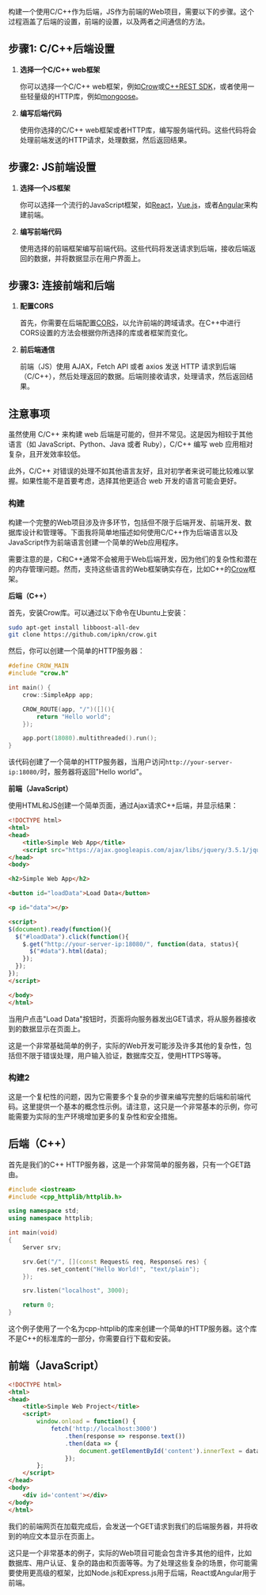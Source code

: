 构建一个使用C/C++作为后端，JS作为前端的Web项目，需要以下的步骤。这个过程涵盖了后端的设置，前端的设置，以及两者之间通信的方法。


## 步骤1: C/C++后端设置

1. **选择一个C/C++ web框架** 

   你可以选择一个C/C++ web框架，例如[Crow](https://github.com/ipkn/crow)或[C++REST SDK](https://github.com/microsoft/cpprestsdk)，或者使用一些轻量级的HTTP库，例如[mongoose](https://github.com/cesanta/mongoose)。 

2. **编写后端代码**

   使用你选择的C/C++ web框架或者HTTP库，编写服务端代码。这些代码将会处理前端发送的HTTP请求，处理数据，然后返回结果。

## 步骤2: JS前端设置

1. **选择一个JS框架**

   你可以选择一个流行的JavaScript框架，如[React](https://reactjs.org/)，[Vue.js](https://vuejs.org/)，或者[Angular](https://angular.io/)来构建前端。

2. **编写前端代码**

   使用选择的前端框架编写前端代码。这些代码将发送请求到后端，接收后端返回的数据，并将数据显示在用户界面上。

## 步骤3: 连接前端和后端

1. **配置CORS**

   首先，你需要在后端配置[CORS](https://developer.mozilla.org/zh-CN/docs/Web/HTTP/CORS)，以允许前端的跨域请求。在C++中进行CORS设置的方法会根据你所选择的库或者框架而变化。

2. **前后端通信**

   前端（JS）使用 AJAX，Fetch API 或者 axios 发送 HTTP 请求到后端（C/C++），然后处理返回的数据。后端则接收请求，处理请求，然后返回结果。

## 注意事项

虽然使用 C/C++ 来构建 web 后端是可能的，但并不常见。这是因为相较于其他语言（如 JavaScript、Python、Java 或者 Ruby），C/C++ 编写 web 应用相对复杂，且开发效率较低。

此外，C/C++ 对错误的处理不如其他语言友好，且对初学者来说可能比较难以掌握。如果性能不是首要考虑，选择其他更适合 web 开发的语言可能会更好。

### 构建

构建一个完整的Web项目涉及许多环节，包括但不限于后端开发、前端开发、数据库设计和管理等。下面我将简单地描述如何使用C/C++作为后端语言以及JavaScript作为前端语言创建一个简单的Web应用程序。

需要注意的是，C和C++通常不会被用于Web后端开发，因为他们的复杂性和潜在的内存管理问题。然而，支持这些语言的Web框架确实存在，比如C++的[Crow](https://github.com/ipkn/crow)框架。

**后端（C++）**

首先，安装Crow库。可以通过以下命令在Ubuntu上安装：

```bash
sudo apt-get install libboost-all-dev
git clone https://github.com/ipkn/crow.git
```

然后，你可以创建一个简单的HTTP服务器：

```c++
#define CROW_MAIN
#include "crow.h"

int main() {
    crow::SimpleApp app;

    CROW_ROUTE(app, "/")([](){
        return "Hello world";
    });

    app.port(18080).multithreaded().run();
}
```

该代码创建了一个简单的HTTP服务器，当用户访问`http://your-server-ip:18080/`时，服务器将返回"Hello world"。

**前端（JavaScript）**

使用HTML和JS创建一个简单页面，通过Ajax请求C++后端，并显示结果：

```html
<!DOCTYPE html>
<html>
<head>
    <title>Simple Web App</title>
    <script src="https://ajax.googleapis.com/ajax/libs/jquery/3.5.1/jquery.min.js"></script>
</head>
<body>

<h2>Simple Web App</h2>

<button id="loadData">Load Data</button>

<p id="data"></p>

<script>
$(document).ready(function(){
  $("#loadData").click(function(){
    $.get("http://your-server-ip:18080/", function(data, status){
      $("#data").html(data);
    });
  });
});
</script>

</body>
</html>
```

当用户点击"Load Data"按钮时，页面将向服务器发出GET请求，将从服务器接收到的数据显示在页面上。

这是一个非常基础简单的例子，实际的Web开发可能涉及许多其他的复杂性，包括但不限于错误处理，用户输入验证，数据库交互，使用HTTPS等等。

### 构建2

这是一个复杞性的问题，因为它需要多个复杂的步骤来编写完整的后端和前端代码。这里提供一个基本的概念性示例。请注意，这只是一个非常基本的示例，你可能需要为实际的生产环境增加更多的复杂性和安全措施。

## 后端（C++）

首先是我们的C++ HTTP服务器，这是一个非常简单的服务器，只有一个GET路由。

```cpp
#include <iostream>
#include <cpp_httplib/httplib.h>

using namespace std;
using namespace httplib;

int main(void)
{
    Server srv;

    srv.Get("/", [](const Request& req, Response& res) {
        res.set_content("Hello World!", "text/plain");
    });

    srv.listen("localhost", 3000);

    return 0;
}
```

这个例子使用了一个名为cpp-httplib的库来创建一个简单的HTTP服务器。这个库不是C++的标准库的一部分，你需要自行下载和安装。

## 前端（JavaScript）

```html
<!DOCTYPE html>
<html>
<head>
    <title>Simple Web Project</title>
    <script>
        window.onload = function() {
            fetch('http://localhost:3000')
                .then(response => response.text())
                .then(data => {
                    document.getElementById('content').innerText = data;
                });
        };
    </script>
</head>
<body>
    <div id='content'></div>
</body>
</html>
```

我们的前端网页在加载完成后，会发送一个GET请求到我们的后端服务器，并将收到的响应文本显示在页面上。

这只是一个非常基本的例子，实际的Web项目可能会包含许多其他的组件，比如数据库、用户认证、复杂的路由和页面等等。为了处理这些复杂的场景，你可能需要使用更高级的框架，比如Node.js和Express.js用于后端，React或Angular用于前端。